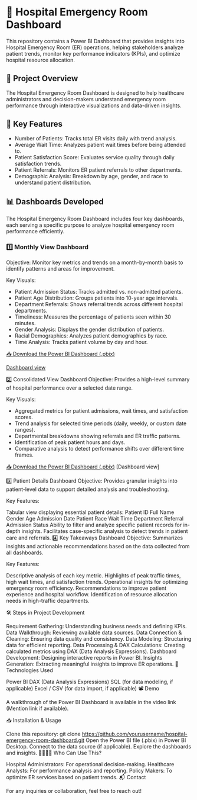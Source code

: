 # 🏥 Hospital Emergency Room Dashboard

This repository contains a Power BI Dashboard that provides insights into Hospital  Emergency Room (ER) operations, helping stakeholders analyze patient trends, monitor key performance indicators (KPIs), and optimize hospital resource allocation.

## 📌 Project Overview

The Hospital Emergency Room Dashboard is designed to help healthcare administrators and decision-makers understand emergency room performance through interactive visualizations and data-driven insights.

## 🚀 Key Features
* Number of Patients: Tracks total ER visits daily with trend analysis.
* Average Wait Time: Analyzes patient wait times before being attended to.
* Patient Satisfaction Score: Evaluates service quality through daily satisfaction trends.
* Patient Referrals: Monitors ER patient referrals to other departments.
* Demographic Analysis: Breakdown by age, gender, and race to understand patient distribution.
  
## 📊 Dashboards Developed
The Hospital Emergency Room Dashboard includes four key dashboards, each serving a specific purpose to analyze hospital emergency room performance efficiently.

### 1️⃣ Monthly View Dashboard
Objective: Monitor key metrics and trends on a month-by-month basis to identify patterns and areas for improvement.

Key Visuals:

* Patient Admission Status: Tracks admitted vs. non-admitted patients.
* Patient Age Distribution: Groups patients into 10-year age intervals.
* Department Referrals: Shows referral trends across different hospital departments.
* Timeliness: Measures the percentage of patients seen within 30 minutes.
* Gender Analysis: Displays the gender distribution of patients.
* Racial Demographics: Analyzes patient demographics by race.
* Time Analysis: Tracks patient volume by day and hour.

[📥 Download the Power BI Dashboard (.pbix)](https://github.com/karishmasharma/Power-Bi-Projects/commit/668664fff2492cf2f011bd99082001b79d5ca168)  

[Dashboard view](https://github.com/karishmasharma/Power-Bi-Projects/blob/main/Hospital%20Emergency%20Room%20Analysis/screentshot%20of%20montly%20veiw.png)


2️⃣ Consolidated View Dashboard
Objective: Provides a high-level summary of hospital performance over a selected date range.

Key Visuals:

* Aggregated metrics for patient admissions, wait times, and satisfaction scores.
* Trend analysis for selected time periods (daily, weekly, or custom date ranges).
* Departmental breakdowns showing referrals and ER traffic patterns.
* Identification of peak patient hours and days.
* Comparative analysis to detect performance shifts over different time frames.
  
[📥 Download the Power BI Dashboard (.pbix)](https://github.com/karishmasharma/Power-Bi-Projects/commit/668664fff2492cf2f011bd99082001b79d5ca168)
[Dashboard view]


3️⃣ Patient Details Dashboard
Objective: Provides granular insights into patient-level data to support detailed analysis and troubleshooting.

Key Features:

Tabular view displaying essential patient details:
Patient ID
Full Name
Gender
Age
Admission Date
Patient Race
Wait Time
Department Referral
Admission Status
Ability to filter and analyze specific patient records for in-depth insights.
Facilitates case-specific analysis to detect trends in patient care and referrals.
4️⃣ Key Takeaways Dashboard
Objective: Summarizes insights and actionable recommendations based on the data collected from all dashboards.

Key Features:

Descriptive analysis of each key metric.
Highlights of peak traffic times, high wait times, and satisfaction trends.
Operational insights for optimizing emergency room efficiency.
Recommendations to improve patient experience and hospital workflow.
Identification of resource allocation needs in high-traffic departments.






🛠️ Steps in Project Development

Requirement Gathering: Understanding business needs and defining KPIs.
Data Walkthrough: Reviewing available data sources.
Data Connection & Cleaning: Ensuring data quality and consistency.
Data Modeling: Structuring data for efficient reporting.
Data Processing & DAX Calculations: Creating calculated metrics using DAX (Data Analysis Expressions).
Dashboard Development: Designing interactive reports in Power BI.
Insights Generation: Extracting meaningful insights to improve ER operations.
📌 Technologies Used

Power BI
DAX (Data Analysis Expressions)
SQL (for data modeling, if applicable)
Excel / CSV (for data import, if applicable)
📽️ Demo

A walkthrough of the Power BI Dashboard is available in the video link (Mention link if available).

📥 Installation & Usage

Clone this repository:
git clone https://github.com/yourusername/hospital-emergency-room-dashboard.git
Open the Power BI file (.pbix) in Power BI Desktop.
Connect to the data source (if applicable).
Explore the dashboards and insights.
👩‍⚕️👨‍⚕️ Who Can Use This?

Hospital Administrators: For operational decision-making.
Healthcare Analysts: For performance analysis and reporting.
Policy Makers: To optimize ER services based on patient trends.
📬 Contact

For any inquiries or collaboration, feel free to reach out!
